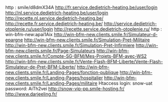 http : smile/d8dmX34A
http://fr.service.dedietrich-heating.be/user/login
http://nl.service.dedietrich-heating.be/user/login
http://recette.nl.service.dedietrich-heating.be/
http://recette.fr.service.dedietrich-heating.be/
http://service.dedietrich-otoplenie.ru/user/login
http://recette.service.dedietrich-otoplenie.ru/
http : win-bfm-new:apai1Aix
http://win-bfm-new.clients.smile.fr/Simulateur-d-epargne
http://win-bfm-new.clients.smile.fr/Simulation-Pret-Militaire
http://win-bfm-new.clients.smile.fr/Simulation-Pret-Infirmiere
http://win-bfm-new.clients.smile.fr/Page-Simulateurs
http://win-bfm-new.clients.smile.fr/Compte-SG-BFM/Mes-Projets-BFM-avec-WS2
http://win-bfm-new.clients.smile.fr/Vente-Flash-BFM-Liberte/Vente-Flash-Simulateur-de-Pret-BFM-Liberte/
http://win-bfm-new.clients.smile.fr/Landing-Pages/fonction-publique
http://win-bfm-new.clients.smile.fr/Landing-Pages/hospitalier
http://win-bfm-new.clients.smile.fr/Landing-Pages/militaire
Htaccess
login: snow-uat
password: AiTh2vei
http://snow-vip-pp.smile-hosting.fr/
http://www.darjeeling.fr/
